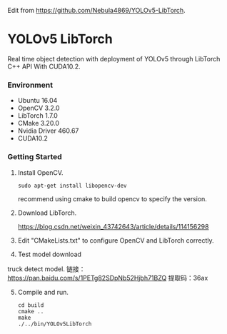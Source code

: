 Edit from https://github.com/Nebula4869/YOLOv5-LibTorch.
# YOLOv5 LibTorch
Real time object detection with deployment of YOLOv5 through LibTorch C++ API With CUDA10.2.

### Environment

- Ubuntu 16.04
- OpenCV 3.2.0
- LibTorch 1.7.0
- CMake 3.20.0
- Nvidia Driver 460.67
- CUDA10.2

### Getting Started

1. Install OpenCV.

   ```shell
   sudo apt-get install libopencv-dev
   ```
   recommend using cmake to build opencv to specify the version. 

2. Download LibTorch.

   https://blog.csdn.net/weixin_43742643/article/details/114156298

3. Edit "CMakeLists.txt" to configure OpenCV and LibTorch correctly.

4. Test model download

truck detect model.
链接：https://pan.baidu.com/s/1PETg82SDpNb52Hjbh71BZQ 
提取码：36ax 

5. Compile and run.

   ```shell
   cd build
   cmake ..
   make
   ./../bin/YOLOv5LibTorch
   ```

